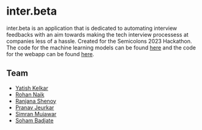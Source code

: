 # inter.beta

inter.beta is an application that is dedicated to automating interview feedbacks with an aim towards making the tech interview processess at companies less of a hassle. Created for the Semicolons 2023 Hackathon. The code for the machine learning models can be found [here](https://github.com/yatish1606/semicolons23_feed.inter.beta_ml) and the code for the webapp can be found [here](https://github.com/yatish1606/inter.beta).

## Team

- [Yatish Kelkar](https://github.com/yatish1606)<br/>
- [Rohan Naik](https://github.com/rohan-naik07)<br/>
- [Ranjana Shenoy](https://github.com/RanjanaShenoy)<br/>
- [Pranav Jeurkar](https://github.com/PranavJeurkar)<br/>
- [Simran Mujawar](https://github.com/simranmujawar)<br/>
- [Soham Badjate](https://github.com/sohambadjate)<br/>
